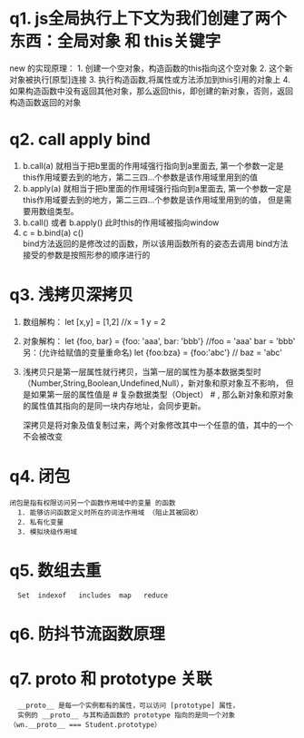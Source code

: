 # q1.  js全局执行上下文为我们创建了两个东西：全局对象 和 this关键字
   new 的实现原理：
      1. 创建一个空对象，构造函数的this指向这个空对象
      2. 这个新对象被执行[原型]连接
      3. 执行构造函数,将属性或方法添加到this引用的对象上
      4. 如果构造函数中没有返回其他对象，那么返回this，即创建的新对象，否则，返回构造函数返回的对象

# q2.  call  apply  bind 
   1.  b.call(a)  就相当于把b里面的作用域强行指向到a里面去, 第一个参数一定是this作用域要去到的地方，第二三四...个参数是该作用域里用到的值
   2.  b.apply(a)    就相当于把b里面的作用域强行指向到a里面去, 第一个参数一定是this作用域要去到的地方，第二三四...个参数是该作用域里用到的值，
                  但是需要用数组类型。
   3. b.call() 或者 b.apply() 此时this的作用域被指向window
   4. c = b.bind(a)
      c()   
         bind方法返回的是修改过的函数，所以该用函数所有的姿态去调用
         bind方法接受的参数是按照形参的顺序进行的

# q3.  浅拷贝深拷贝
   1. 数组解构：
         let [x,y] = [1,2]   //x = 1   y = 2 
   2. 对象解构：
         let {foo, bar} = {foo: 'aaa', bar: 'bbb'}    //foo = 'aaa'    bar = 'bbb'
         另：(允许给赋值的变量重命名)  let {foo:bza} = {foo:'abc'}   // baz = 'abc'
   3. 浅拷贝只是第一层属性就行拷贝，当第一层的属性为基本数据类型时（Number,String,Boolean,Undefined,Null），新对象和原对象互不影响，
      但是如果第一层的属性值是 # 复杂数据类型（Object） # , 那么新对象和原对象的属性值其指向的是同一块内存地址，会同步更新。

      深拷贝是将对象及值复制过来，两个对象修改其中一个任意的值，其中的一个不会被改变

# q4.  闭包
    闭包是指有权限访问另一个函数作用域中的变量 的函数
      1. 能够访问函数定义时所在的词法作用域 （阻止其被回收）
      2. 私有化变量
      3. 模拟块级作用域

# q5.   数组去重  
      Set  indexof   includes  map   reduce

# q6.   防抖节流函数原理

# q7.   __proto__  和 prototype  关联
      __proto__ 是每一个实例都有的属性，可以访问 [prototype] 属性，
      实例的 __proto__ 与其构造函数的 prototype 指向的是同一个对象  （wn.__proto__ === Student.prototype）